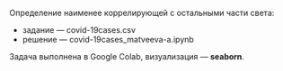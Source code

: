 Определение наименее коррелирующей с остальными части света:
 * задание — covid-19cases.csv
 * решение — covid-19cases_matveeva-a.ipynb

Задача выполнена в Google Colab, визуализация — **seaborn**.
